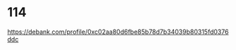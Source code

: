 # 114
https://debank.com/profile/0xc02aa80d6fbe85b78d7b34039b80315fd0376ddc

<!-- Auto-update: 2025-10-03T13:55:35.998573 -->

<!-- Auto-update: 2025-10-06T21:18:36.063476 -->

<!-- Auto-update: 2025-10-10T01:23:50.784125 -->
